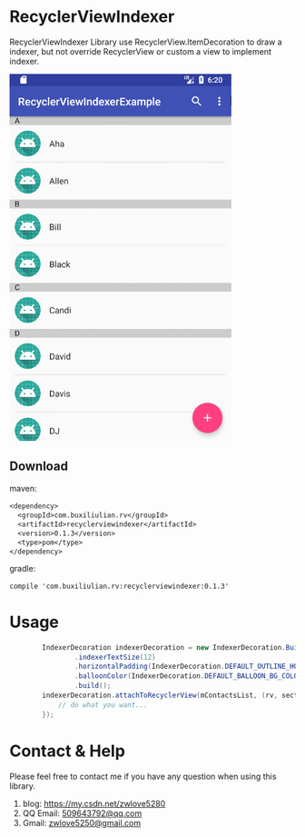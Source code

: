 # RecyclerViewIndexer
RecyclerViewIndexer Library use RecyclerView.ItemDecoration to draw a indexer, but not override RecyclerView
or custom a view to implement indexer.

![alphabet_indexer](https://github.com/buxiliulian/RecyclerViewIndexerExample/blob/master/screenshots/GIF.gif)

## Download
maven:
```
<dependency>
  <groupId>com.buxiliulian.rv</groupId>
  <artifactId>recyclerviewindexer</artifactId>
  <version>0.1.3</version>
  <type>pom</type>
</dependency>
```

gradle:
```
compile 'com.buxiliulian.rv:recyclerviewindexer:0.1.3'
```

# Usage
```java
        IndexerDecoration indexerDecoration = new IndexerDecoration.Builder(this, ContactsIndexer.DEFAULT_INDEXER_CHARACTERS)
                .indexerTextSize(12)
                .horizontalPadding(IndexerDecoration.DEFAULT_OUTLINE_HORIZONTAL_PADDING_DP)
                .balloonColor(IndexerDecoration.DEFAULT_BALLOON_BG_COLOR)
                .build();
        indexerDecoration.attachToRecyclerView(mContactsList, (rv, sectionIndex) -> {
            // do what you want...
        });
```

# Contact & Help
Please feel free to contact me if you have any question when using this library.
1. blog: https://my.csdn.net/zwlove5280
2. QQ Email: 509643792@qq.com
3. Gmail: zwlove5250@gmail.com

